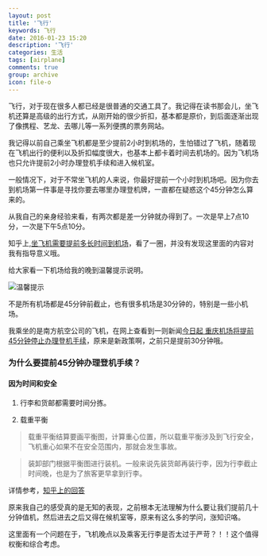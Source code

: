 ```yaml
---
layout: post
title: '飞行'
keywords: 飞行
date: 2016-01-23 15:20
description: '飞行'
categories: 生活
tags: [airplane]
comments: true
group: archive
icon: file-o
---
```


飞行，对于现在很多人都已经是很普通的交通工具了。我记得在读书那会儿，坐飞机还算是高级的出行方式，从刚开始的很少折扣，基本都是原价，到后面逐渐出现了像携程、艺龙、去哪儿等一系列便携的票务网站。

<!--more-->

我记得以前自己乘坐飞机都是至少提前2小时到机场的，生怕错过了飞机，随着现在飞机出行的便利以及折扣幅度很大，也基本上都卡着时间去机场的。因为飞机场也只允许提前2小时办理登机手续和进入候机室。

一般情况下，对于不常坐飞机的人来说，你最好提前一个小时到机场吧。因为你去到机场第一件事是寻找你要去哪里办理登机牌，一直都在疑惑这个45分钟怎么算来的。

从我自己的亲身经验来看，有两次都是差一分钟就办得到了。一次是早上7点10分，一次是下午5点10分。

知乎上,[坐飞机需要提前多长时间到机场](https://www.zhihu.com/question/21111109)，看了一圈，并没有发现这里面的内容对我有指导意义哦。

给大家看一下机场给我的晚到温馨提示说明。

![温馨提示](http://mmbiz.qpic.cn/mmbiz/2jnWxKdgFbibSh463y96dFwGTwk4Z2vlUDtMtOI0mYDtb9hh2YNkJkhNU0XGO2xIydjyBM6u4YB3zELxLjHibPsw/640?wx_fmt=jpeg&tp=webp&wxfrom=5&wx_lazy=1)

不是所有机场都是45分钟前截止，也有很多机场是30分钟的，特别是一些小机场。

我乘坐的是南方航空公司的飞机，在网上查看到一则新闻[今日起 重庆机场将提前45分钟停止办理登机手续](http://cq.cqnews.net/html/2016-01/01/content_36116347.htm)，原来是新政策啊，之前只是提前30分钟哦。

### 为什么要提前45分钟办理登机手续？ ###

#### 因为时间和安全 ####

1. 行李和货邮都需要时间分拣。

2. 载重平衡

>载重平衡结算要画平衡图，计算重心位置，所以载重平衡涉及到飞行安全，飞机重心如果不在安全范围内，那就会发生事故。

>装卸部门根据平衡图进行装机。一般来说先装货邮再装行李，因为行李截止时间晚，也是为了旅客更早拿到行李。

详情参考，[知乎上的回答](https://www.zhihu.com/question/24340620/answer/27517272)

原来我自己的感受真的是无知的表现，之前根本无法理解为什么要让我们提前几十分钟值机，然后进去之后又得在候机室等，原来有这么多的学问，涨知识咯。

这里面有一个问题在于，飞机晚点以及乘客无行李是否太过于严苛？！！这个值得权衡和综合考虑。